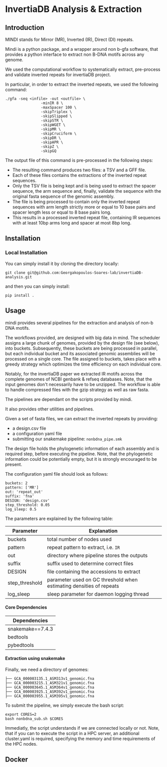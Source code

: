 # InvertiaDB Analysis & Extraction

## Introduction

MINDI stands for Mirror (MR), Inverted (IR), Direct (DI) repeats.

Mindi is a python package, and a wrapper around non b-gfa software,
that provides a python interface to extract non B-DNA motifs across any genome.

We used the computational workflow to systematically extract, pre-process and validate inverted repeats for invertiaDB project.

In particular, in order to extract the inverted repeats, we used the following command:

```
./gfa -seq <infile> -out <outfile> \
                -minIR 8 \
                -maxSpacer 100 \
                -skipTriplex \
                -skipSlipped \
                -skipSTR \
                -skipWGET \
                -skipMR \
                -skipCruciform \
                -skipDR \
                -skipAPR \
                -skipZ \
                -skipGQ
```

The output file of this command is pre-processed in the following steps:

- The resulting command produces two files: a TSV and a GFF file.
- Each of these files contains the extractions of the inverted repeat sequences.
- Only the TSV file is being kept and is being used to extract the spacer sequence, the arm sequence 
and, finally, validate the sequence with the original fasta sequence of the genomic assembly.
- The file is being processed to contain only the inverted repeat sequences with arm length strictly more or equal to 10 base pairs and 
spacer length less or equal to 8 base pairs long.
- This results in a processed inverted repeat file, containing IR sequences with at least 10bp arms long and spacer at most 8bp long.

## Installation

### Local Installation

You can simply install it by cloning the directory locally:

```
git clone git@github.com:Georgakopoulos-Soares-lab/invertiaDB-analysis.git 
```

and then you can simply install:

```
pip install .
```

## Usage

mindi provides several pipelines for the extraction and analysis of non-b DNA motifs.

The workflows provided, are designed with big data in mind. The scheduler assigns a large chunk of genomes, 
provided by the design file (see below), into buckets. Subsequently, these buckets are being processed in parallel,
but each individual bucket and its associated genomic assemblies will be processed on a single core. 
The file assigned to buckets, takes place with a greedy strategy which optimizes the time efficiency on each individual core.

Notably, for the invertiaDB paper we extracted IR motifs across the complete genomes of
NCBI genbank & refseq databases. Note, that the input genomes don't necessarily have to be unzipped. 
The workflow is able to handle compressed files with the gzip strategy as well as raw fasta.

The pipelines are dependant on the scripts provided by mindi.

It also provides other utilities and pipelines.

Given a set of fasta files, we can extract the inverted repeats by providing:

- a design.csv file
- a configuration yaml file
- submitting our snakemake pipeline: `nonbdna_pipe.smk`

The design file holds the phylogenetic information of each assembly and is required step, 
before executing the pipeline. Note, that the phylogenetic information could be potentially empty,
but it is strongly encouraged to be present.

The configuration yaml file should look as follows:

```
buckets: 2
pattern: ['MR']
out: 'repeat_out'
suffix: 'fna'
DESIGN: 'design.csv'
step_threshold: 0.05
log_sleep: 0.5
```

The parameters are explained by the following table:

| Parameter | Explanation |
| ----------| ----------- |
| buckets   | total number of nodes used |
| pattern   | repeat pattern to extract, i.e. `IR`|
| out       | directory where pipeline stores the outputs |
| suffix    | suffix used to determine correct files |
| DESIGN    | file containing the accessions to extract |
| step_threshold | parameter used on GC threshold when estimating densities of repeats |
| log_sleep      | sleep parameter for daemon logging thread |

#### Core Dependencies

| Dependencies |
| -----------  |
| snakemake==7.4.3 |
| bedtools         |
| pybedtools       |

#### Extraction using snakemake

Finally, we need a directory of genomes:

```
├── GCA_000003135.1_ASM313v1_genomic.fna
├── GCA_000003215.1_ASM321v1_genomic.fna
├── GCA_000003645.1_ASM364v1_genomic.fna
├── GCA_000003925.1_ASM392v1_genomic.fna
├── GCA_000003955.1_ASM395v1_genomic.fna
```

To submit the pipeline, we simply execute the bash script:

```
export CORES=2
bash nonbdna_sub.sh $CORES
```

Immediatly, the script understands if we are connected locally or not.
Note, that if you can to execute the script in a HPC server, an additional cluster.yaml 
is required, specifying the memory and time requirements of the HPC nodes.

## Docker
